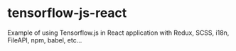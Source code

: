 # tensorflow-js-react
Example of using Tensorflow.js in React application with Redux, SCSS, i18n, FileAPI, npm, babel, etc...
